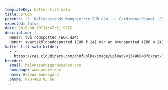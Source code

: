 ```yaml
---
templateKey: katter-till-salu
title: S*Ooo
parents: 'e. Hallonstrands Mungojerrie EUR n24, u. Cardiwens Kismet, EUR f24 '
expected: false
date: 2018-08-10T14:47:11.976Z
description: |-
  Hanar: två rödspotted (EUR d24)
  Honor: svartsköldpaddspotted (EUR f 24) och en brunspotted (EUR n 24)
katter-till-salu-bilder:
  - >-
    https://res.cloudinary.com/dh0fuolka/image/upload/v1548604376/cat-in-a-hat-2.jpg
breeder:
  email: helenasundsgard@yahoo.com
  homepage: www.weare.ooo
  name: Helena Sundsgård
  phone: 070-498 85 66
---
```


